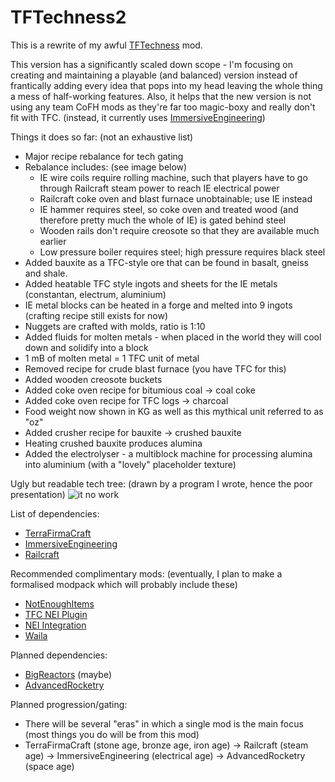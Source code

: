# TFTechness2
This is a rewrite of my awful [TFTechness](https://github.com/Dinglydell/TFTechness/) mod.

This version has a significantly scaled down scope - I'm focusing on creating and maintaining a playable (and balanced) version instead of frantically adding every idea that pops into my head leaving the whole thing a mess of half-working features. Also, it helps that the new version is not using any team CoFH mods as they're far too magic-boxy and really don't fit with TFC. (instead, it currently uses [ImmersiveEngineering](https://github.com/BluSunrize/ImmersiveEngineering))

Things it does so far: (not an exhaustive list)
* Major recipe rebalance for tech gating
* Rebalance includes: (see image below)
	* IE wire coils require rolling machine, such that players have to go through Railcraft steam power to reach IE electrical power
	* Railcraft coke oven and blast furnace unobtainable; use IE instead
	* IE hammer requires steel, so coke oven and treated wood (and therefore pretty much the whole of IE) is gated behind steel
	* Wooden rails don't require creosote so that they are available much earlier
	* Low pressure boiler requires steel; high pressure requires black steel
* Added bauxite as a TFC-style ore that can be found in basalt, gneiss and shale.
* Added heatable TFC style ingots and sheets for the IE metals (constantan, electrum, aluminium)
* IE metal blocks can be heated in a forge and melted into 9 ingots (crafting recipe still exists for now)
* Nuggets are crafted with molds, ratio is 1:10
* Added fluids for molten metals - when placed in the world they will cool down and solidify into a block
* 1 mB of molten metal = 1 TFC unit of metal
* Removed recipe for crude blast furnace (you have TFC for this)
* Added wooden creosote buckets
* Added coke oven recipe for bitumious coal -> coal coke
* Added coke oven recipe for TFC logs -> charcoal
* Food weight now shown in KG as well as this mythical unit referred to as "oz"
* Added crusher recipe for bauxite -> crushed bauxite
* Heating crushed bauxite produces alumina
* Added the electrolyser - a multiblock machine for processing alumina into aluminium (with a "lovely" placeholder texture)

Ugly but readable tech tree: (drawn by a program I wrote, hence the poor presentation)
![it no work](https://github.com/Dinglydell/TFTechness/raw/master/TechTree-2017-10-29.png "The Ugly Tree")


List of dependencies:
* [TerraFirmaCraft](https://github.com/Deadrik/TFCraft)
* [ImmersiveEngineering](https://github.com/BluSunrize/ImmersiveEngineering)
* [Railcraft](https://github.com/Railcraft/Railcraft)

Recommended complimentary mods: (eventually, I plan to make a formalised modpack which will probably include these)
* [NotEnoughItems](https://github.com/Chicken-Bones/NotEnoughItems)
* [TFC NEI Plugin](https://github.com/dries007/TFCraft-NEIplugin)
* [NEI Integration](https://github.com/Tonius/NEI-Integration/)
* [Waila](https://bitbucket.org/ProfMobius/waila/)


Planned dependencies:
* [BigReactors](https://github.com/erogenousbeef/BigReactors) (maybe)
* [AdvancedRocketry](https://github.com/zmaster587/AdvancedRocketry)

Planned progression/gating:
* There will be several "eras" in which a single mod is the main focus (most things you do will be from this mod)
* TerraFirmaCraft (stone age, bronze age, iron age) -> Railcraft (steam age) -> ImmersiveEngineering (electrical age) -> AdvancedRocketry (space age)
